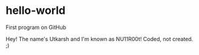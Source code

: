 # hello-world
First program on GitHub


Hey! The name's Utkarsh and I'm known as NU11R00t!
Coded, not created. ;)

